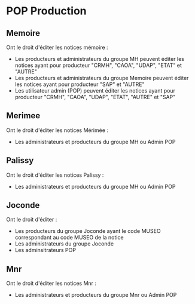 # POP Production

## Memoire

Ont le droit d'éditer les notices mémoire : 
- Les producteurs et administrateurs du groupe MH peuvent éditer les notices ayant pour producteur "CRMH", "CAOA", "UDAP", "ETAT" et "AUTRE"
- Les producteurs et administrateurs du groupe Memoire peuvent éditer les notices  ayant pour producteur "SAP" et "AUTRE"
- Les utilisateur admin (POP) peuvent éditer les notices ayant pour producteur "CRMH", "CAOA", "UDAP", "ETAT", "AUTRE" et "SAP"

## Merimee

Ont le droit d'éditer les notices Mérimée : 

- Les administrateurs et producteurs du groupe MH ou Admin POP



## Palissy

Ont le droit d'éditer les notices Palissy : 

- Les administrateurs et producteurs du groupe MH ou Admin POP



## Joconde

Ont le droit d'éditer :

- Les producteurs du groupe Joconde ayant le code MUSEO correspondant au code MUSEO de la notice 
- Les administrateurs du groupe Joconde
- Les adminsitrateurs POP


## Mnr

Ont le droit d'éditer les notices Mnr : 

- Les administrateurs et producteurs du groupe Mnr ou Admin POP

